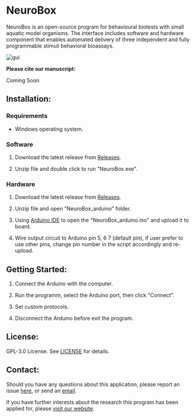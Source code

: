 # NeuroBox

NeuroBox is an open-source program for behavioural biotests with small aquatic model organisms. The interface includes software and hardware component that enables automated delivery of three independent and fully programmable stimuli behavioral bioassays. 

![gui](https://github.com/Ayanaminn/NeuroBox/assets/49441654/83093416-5acb-48ac-8110-da0fc1666e10)


**Please cite our manuscript:**

Coming Soon


Installation:
------------
### Requirements

* Windows operating system.


### Software

1. Download the latest release from [Releases](https://github.com/Ayanaminn/NeuroBox/releases).

2. Unzip file and double click to run "NeuroBox.exe".


### Hardware

1. Download the latest release from [Releases](https://github.com/Ayanaminn/NeuroBox/releases).

2. Unzip file and open "NeuroBox_arduino" folder.

3. Using [Arduino IDE](https://www.arduino.cc/en/software) to open the "NeuroBox_arduino.ino" and upload it to board.

4. Wire output circuit to Arduino pin 5, 6 7 (default pin), if user prefer to use other pins, change pin number in the script accordingly and re-upload.


Getting Started:
------------

1. Connect the Arduino with the computer.

2. Run the programm, select the Arduino port, then click "Connect".

3. Set custom protocols.

4. Disconnect the Arduino before exit the program.


License:
------------

GPL-3.0 License. See [LICENSE](https://github.com/Ayanaminn/PIZ/blob/master/LICENSE) for details.


Contact:
------------

Should you have any questions about this application, please report an issue [here](https://github.com/Ayanaminn/NeuroBox/issues), or send an [email](mailto:yutao.bai@hotmail.com).

If you have further interests about the research this program has been applied for, please [visit our website](https://neurotoxlab.com).

